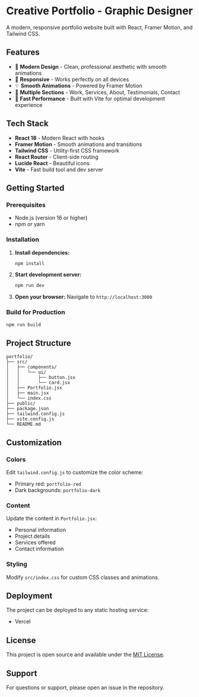 # Creative Portfolio - Graphic Designer

A modern, responsive portfolio website built with React, Framer Motion, and Tailwind CSS.

## Features

- 🎨 **Modern Design** - Clean, professional aesthetic with smooth animations
- 📱 **Responsive** - Works perfectly on all devices
- ✨ **Smooth Animations** - Powered by Framer Motion
- 🎯 **Multiple Sections** - Work, Services, About, Testimonials, Contact
- 🚀 **Fast Performance** - Built with Vite for optimal development experience

## Tech Stack

- **React 18** - Modern React with hooks
- **Framer Motion** - Smooth animations and transitions
- **Tailwind CSS** - Utility-first CSS framework
- **React Router** - Client-side routing
- **Lucide React** - Beautiful icons
- **Vite** - Fast build tool and dev server

## Getting Started

### Prerequisites

- Node.js (version 16 or higher)
- npm or yarn

### Installation

1. **Install dependencies:**

   ```bash
   npm install
   ```

2. **Start development server:**

   ```bash
   npm run dev
   ```

3. **Open your browser:**
   Navigate to `http://localhost:3000`

### Build for Production

```bash
npm run build
```

## Project Structure

```
portfolio/
├── src/
│   ├── components/
│   │   └── ui/
│   │       ├── button.jsx
│   │       └── card.jsx
│   ├── Portfolio.jsx
│   ├── main.jsx
│   └── index.css
├── public/
├── package.json
├── tailwind.config.js
├── vite.config.js
└── README.md
```

## Customization

### Colors

Edit `tailwind.config.js` to customize the color scheme:

- Primary red: `portfolio-red`
- Dark backgrounds: `portfolio-dark`

### Content

Update the content in `Portfolio.jsx`:

- Personal information
- Project details
- Services offered
- Contact information

### Styling

Modify `src/index.css` for custom CSS classes and animations.

## Deployment

The project can be deployed to any static hosting service:

- Vercel


## License

This project is open source and available under the [MIT License](LICENSE).

## Support

For questions or support, please open an issue in the repository.
